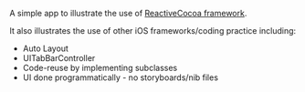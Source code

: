 
A simple app to illustrate the use of [ReactiveCocoa framework](https://github.com/ReactiveCocoa).

It also illustrates the use of other iOS frameworks/coding practice including:

- Auto Layout
- UITabBarController
- Code-reuse by implementing subclasses
- UI done programmatically - no storyboards/nib files
